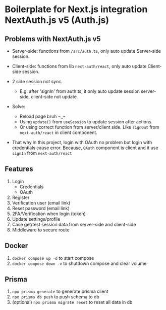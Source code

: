 # Boilerplate for Next.js integration NextAuth.js v5 (Auth.js)

## Problems with NextAuth.js v5

- Server-side: functions from `/src/auth.ts`, only auto update Server-side session.
- Client-side: functions from lib `next-auth/react`, only auto update Client-side session.
- 2 side session not sync.

  - E.g. after 'signIn' from auth.ts, it only auto update session server-side, client-side not update.

- Solve:

  - Reload page bruh ¬_¬
  - Using `update()` from `useSession` to update session after actions.
  - Or using correct function from server/client side. Like `signOut` from `next-auth/react` in client component.

- That why in this project, login with OAuth no problem but login with credentials cause error. Because, `OAuth` component is client and it use `signIn` from `next-auth/react`

## Features

1. Login
   - Credentials
   - OAuth
2. Register
3. Verification user (email link)
4. Reset password (email link)
5. 2FA/Verification when login (token)
6. Update settings/profile
7. Case get/test session data from server-side and client-side
8. Middleware to secure route

## Docker

1. `docker compose up -d` to start compose
2. `docker compose down -v` to shutdown compose and clear volume

## Prisma

1. `npx prisma generate` to generate prisma client
2. `npx prisma db push` to push schema to db
3. (optional) `npx prisma migrate reset` to reset all data in db
